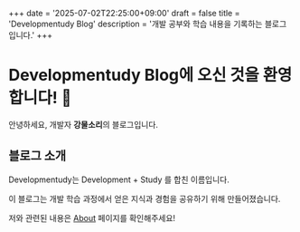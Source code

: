+++
date = '2025-07-02T22:25:00+09:00'
draft = false
title = 'Developmentudy Blog'
description = '개발 공부와 학습 내용을 기록하는 블로그입니다.'
+++

# Developmentudy Blog에 오신 것을 환영합니다! 👋

안녕하세요, 개발자 **강물소리**의 블로그입니다.


## 블로그 소개

Developmentudy는 Development + Study 를 합친 이름입니다.

이 블로그는 개발 학습 과정에서 얻은 지식과 경험을 공유하기 위해 만들어졌습니다.

저와 관련된 내용은 [About](/about/) 페이지를 확인해주세요!
